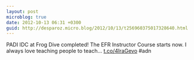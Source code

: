 ```yaml
---
layout: post
microblog: true
date: 2012-10-13 06:31 +0300
guid: http://desparoz.micro.blog/2012/10/13/t256960375017328640.html
---
```

PADI IDC at Frog Dive completed! The EFR Instructor Course starts now. I always love teaching people to teach… [t.co/4IraGevo](https://t.co/4IraGevo) #adn
